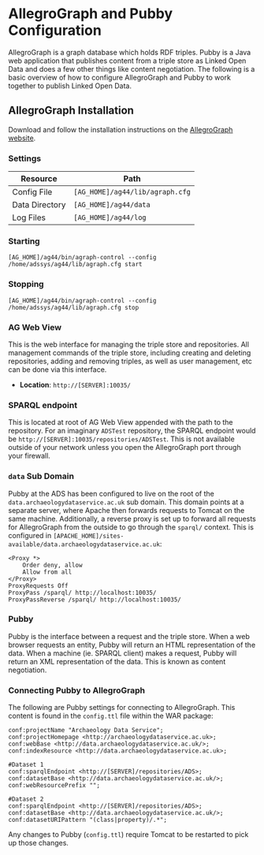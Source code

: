 AllegroGraph and Pubby Configuration
====================================

AllegroGraph is a graph database which holds RDF triples. Pubby is a Java web application that publishes content from a triple store as Linked Open Data and does a few other things like content negotiation. The following is a basic overview of how to configure AllegroGraph and Pubby to work together to publish Linked Open Data.

AllegroGraph Installation
-------------------------

Download and follow the installation instructions on the [AllegroGraph website](http://www.franz.com/agraph/downloads/).

### Settings ###

|Resource |Path |
|------ |------ |
|Config File|`[AG_HOME]/ag44/lib/agraph.cfg`|
|Data Directory|`[AG_HOME]/ag44/data`|
|Log Files|`[AG_HOME]/ag44/log`|

### Starting ###

```
[AG_HOME]/ag44/bin/agraph-control --config /home/adssys/ag44/lib/agraph.cfg start
```

### Stopping ###

```
[AG_HOME]/ag44/bin/agraph-control --config /home/adssys/ag44/lib/agraph.cfg stop
```

### AG Web View ###

This is the web interface for managing the triple store and repositories. All management commands of the triple store, including creating and deleting repositories, adding and removing triples, as well as user management, etc can be done via this interface.

+ __Location__: `http://[SERVER]:10035/`

### SPARQL endpoint ###

This is located at root of AG Web View appended with the path to the repository.  For an imaginary `ADSTest` repository, the SPARQL endpoint would be `http://[SERVER]:10035/repositories/ADSTest`. This is not available outside of your network unless you open the AllegroGraph port through your firewall.

### `data` Sub Domain ###

Pubby at the ADS has been configured to live on the root of the `data.archaeologydataservice.ac.uk` sub domain.  This domain points at a separate server, where Apache then forwards requests to Tomcat on the same machine.  Additionally, a reverse proxy is set up to forward all requests for AllegroGraph from the outside to go through the `sparql/` context.  This is configured in `[APACHE_HOME]/sites-available/data.archaeologydataservice.ac.uk`:

```
<Proxy *>
    Order deny, allow
    Allow from all
</Proxy>
ProxyRequests Off
ProxyPass /sparql/ http://localhost:10035/
ProxyPassReverse /sparql/ http://localhost:10035/
```

### Pubby ###

Pubby is the interface between a request and the triple store. When a web browser requests an entity, Pubby will return an HTML representation of the data. When a machine (ie. SPARQL client) makes a request, Pubby will return an XML representation of the data. This is known as content negotiation.

### Connecting Pubby to AllegroGraph ###

The following are Pubby settings for connecting to AllegroGraph. This content is found in the `config.ttl` file within the WAR package:

```
conf:projectName "Archaeology Data Service";
conf:projectHomepage <http://archaeologydataservice.ac.uk>;
conf:webBase <http://data.archaeologydataservice.ac.uk/>;
conf:indexResource <http://data.archaeologydataservice.ac.uk>;

#Dataset 1
conf:sparqlEndpoint <http://[SERVER]/repositories/ADS>;
conf:datasetBase <http://data.archaeologydataservice.ac.uk/>;
conf:webResourcePrefix "";

#Dataset 2
conf:sparqlEndpoint <http://[SERVER]/repositories/ADS>;
conf:datasetBase <http://data.archaeologydataservice.ac.uk/>;
conf:datasetURIPattern "(class|property)/.*";
```

Any changes to Pubby (`config.ttl`) require Tomcat to be restarted to pick up those changes.
